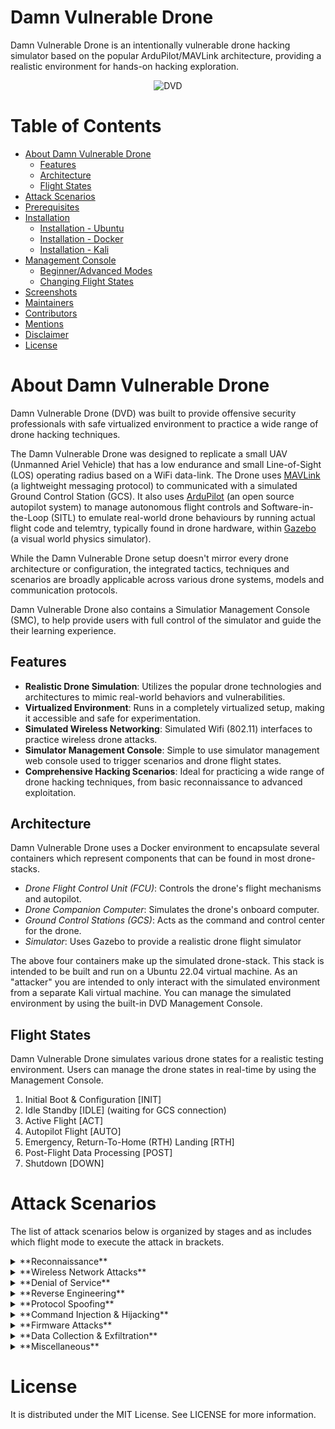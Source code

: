 # Damn Vulnerable Drone

Damn Vulnerable Drone is an intentionally vulnerable drone hacking simulator based on the popular ArduPilot/MAVLink architecture, providing a realistic environment for hands-on hacking exploration.

<p align="center">
  <img src="https://github.com/nicholasaleks/Damn-Vulnerable-Drone/blob/master/simulator/static/images/Damn-Vulnerable-Drone-Banner.png?raw=true" alt="DVD"/>
</p>

# Table of Contents

* [About Damn Vulnerable Drone](#about)
  * [Features](#features)
  * [Architecture](#architecture)
  * [Flight States](#flight-states)
* [Attack Scenarios](#attack-scenarios)
* [Prerequisites](#prerequisites)
* [Installation](#installation)
  * [Installation - Ubuntu](#ubuntu)
  * [Installation - Docker](#docker)
  * [Installation - Kali](#kali)
* [Management Console](#management-console)
  * [Beginner/Advanced Modes](#changing-modes)
  * [Changing Flight States](#changing-flight-states)
* [Screenshots](#screenshots)
* [Maintainers](#maintainers)
* [Contributors](#contributors)
* [Mentions](#mentions)
* [Disclaimer](#disclaimer)
* [License](#license)

# About Damn Vulnerable Drone

Damn Vulnerable Drone (DVD) was built to provide offensive security professionals with safe virtualized environment to practice a wide range of drone hacking techniques.

The Damn Vulnerable Drone was designed to replicate a small UAV (Unmanned Ariel Vehicle) that has a low endurance and small Line-of-Sight (LOS) operating radius based on a WiFi data-link. The Drone uses [MAVLink](https://mavlink.io/en/) (a lightweight messaging protocol) to communicated with a simulated Ground Control Station (GCS). It also uses [ArduPilot](https://ardupilot.org/) (an open source autopilot system) to manage autonomous flight controls and Software-in-the-Loop (SITL) to emulate real-world drone behaviours by running actual flight code and telemtry, typically found in drone hardware, within [Gazebo](https://gazebosim.org/home) (a visual world physics simulator).

While the Damn Vulnerable Drone setup doesn't mirror every drone architecture or configuration, the integrated tactics, techniques and scenarios are broadly applicable across various drone systems, models and communication protocols.

Damn Vulnerable Drone also contains a Simulatior Management Console (SMC), to help provide users with full control of the simulator and guide the their learning experience.

## Features

- **Realistic Drone Simulation**: Utilizes the popular drone technologies and architectures to mimic real-world behaviors and vulnerabilities.
- **Virtualized Environment**: Runs in a completely virtualized setup, making it accessible and safe for experimentation.
- **Simulated Wireless Networking**: Simulated Wifi (802.11) interfaces to practice wireless drone attacks.
- **Simulator Management Console**: Simple to use simulator management web console used to trigger scenarios and drone flight states.
- **Comprehensive Hacking Scenarios**: Ideal for practicing a wide range of drone hacking techniques, from basic reconnaissance to advanced exploitation.

## Architecture

Damn Vulnerable Drone uses a Docker environment to encapsulate several containers which represent components that can be found in most drone-stacks.
- *Drone Flight Control Unit (FCU)*: Controls the drone's flight mechanisms and autopilot.
- *Drone Companion Computer*: Simulates the drone's onboard computer.
- *Ground Control Stations (GCS)*: Acts as the command and control center for the drone.
- *Simulator*: Uses Gazebo to provide a realistic drone flight simulator

The above four containers make up the simulated drone-stack. This stack is intended to be built and run on a Ubuntu 22.04 virtual machine.
As an "attacker" you are intended to only interact with the simulated environment from a separate Kali virtual machine.
You can manage the simulated environment by using the built-in DVD Management Console.

## Flight States

Damn Vulnerable Drone simulates various drone states for a realistic testing environment. Users can manage the drone states in real-time by using the Management Console.
1. Initial Boot & Configuration [INIT]
2. Idle Standby [IDLE] (waiting for GCS connection)
3. Active Flight [ACT]
4. Autopilot Flight [AUTO]
5. Emergency, Return-To-Home (RTH) Landing [RTH]
6. Post-Flight Data Processing [POST]
7. Shutdown [DOWN]

# Attack Scenarios

The list of attack scenarios below is organized by stages and as includes which flight mode to execute the attack in brackets.

<details>
  <summary>**Reconnaissance**</summary>

  - [ ] Drone Discovery (IDLE)
  - [ ] Ground Station Discovery (IDLE)
  - [ ] Network Fingerprinting (IDLE)
</details>

<details>
  <summary>**Wireless Network Attacks**</summary>

  - [ ] WEP Network Cracking (ACT) - using Aircrack-ng
  - [ ] Man-in-the-Middle Eavesdropping (ACT) - using Wireshark
</details>

<details>
  <summary>**Denial of Service**</summary>

  - [ ] Ground Control DeAuth (ACT)
  - [ ] Telnet Process Killing (ACT)
  - [ ] Mid-flight Drone Shutdown (ACT)
  - [ ] MAVLink Router Table Overflow 
</details>

<details>
  <summary>**Reverse Engineering**</summary>

  - [ ] Telemtry Analysis (ACT)
  - [ ] Decompling Firmware (POST)
</details>

<details>
  <summary>**Protocol Spoofing**</summary>

  - [ ] MAVLink Message Replaying (ACT)
  - [ ] GPS Spoofing (ACT)
  - [ ] Drone Telemtry Data Spoofing (ACT) - Tricking the GCS
</details>

<details>
  <summary>**Command Injection & Hijacking**</summary>

  - [ ] MAVLink Message Command Injection (ACT)
  - [ ] Drone Hijacking via Ground Control Station Spoofing (INIT)
  - [ ] Ground Control Station Hijacking via Drone Laterl Movement (ACT)
</details>

<details>
  <summary>**Firmware Attacks**</summary>

  - [ ] Malicious Firmware Upload (INIT)
  - [ ] Jailbreaking Parameter Tampering
</details>

<details>
  <summary>**Data Collection & Exfiltration**</summary>

  - [ ] AWS Secrets Extraction (ACT)
  - [ ] Drone Wifi Client Data Leakage (POST)
  - [ ] Live Drone Video Camera Streaming (ACT)
</details>

<details>
  <summary>**Miscellaneous**</summary>

  - [ ] 
</details>

# License

It is distributed under the MIT License. See LICENSE for more information.

